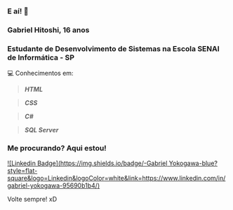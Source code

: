 ### E aí! 👋

### Gabriel Hitoshi, 16 anos

### Estudante de Desenvolvimento de Sistemas na Escola SENAI de Informática - SP

💻 Conhecimentos em:
> **_HTML_**

> **_CSS_**

> **_C#_**

> **_SQL Server_**

### Me procurando? Aqui estou! 

[![Linkedin Badge](https://img.shields.io/badge/-Gabriel Yokogawa-blue?style=flat-square&logo=Linkedin&logoColor=white&link=https://www.linkedin.com/in/gabriel-yokogawa-95690b1b4/)](https://www.linkedin.com/in/gabriel-yokogawa-95690b1b4/)

Volte sempre! xD

<!--
**hitoshidevx/hitoshidevx** is a ✨ _special_ ✨ repository because its `README.md` (this file) appears on your GitHub profile.

Here are some ideas to get you started:

- 🔭 I’m currently working on ...
- 🌱 I’m currently learning ...
- 👯 I’m looking to collaborate on ...
- 🤔 I’m looking for help with ...
- 💬 Ask me about ...
- 📫 How to reach me: ...
- 😄 Pronouns: ...
- ⚡ Fun fact: ...
-->
